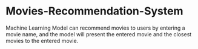 # Movies-Recommendation-System
Machine Learning Model can recommend movies to users by entering a movie name, and the model will present the entered movie and the closest movies to the entered movie.
